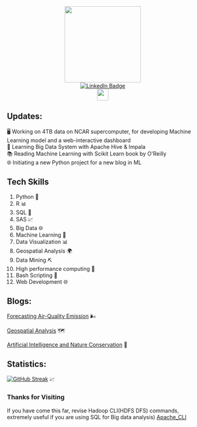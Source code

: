 <div align="center">
  <img src="https://media2.giphy.com/media/3o7qE1YN7aBOFPRw8E/giphy.gif?cid=ecf05e471znfcirjxm6vianun3sbijamo88oa489zph9lh30&ep=v1_gifs_related&rid=giphy.gif&ct=g" width="200"/>
</div>

<div align="center">
  <a href="https://www.linkedin.com/in/bhattarai1/">
    <img src="https://img.shields.io/badge/LinkedIn-blue?style=for-the-badge&logo=linkedin&logoColor=white" alt="LinkedIn Badge"/>
  </a>
</div>

<div align="center">
  <img src="https://media.giphy.com/media/hvRJCLFzcasrR4ia7z/giphy.gif" width="30px"/>
</div>



## Updates:
   🖥️ Working on 4TB data on NCAR supercomputer, for developing Machine Learning model and a web-interactive dashboard<br>
   🚀 Learning Big Data System with Apache Hive & Impala<br>
   📚 Reading Machine Learning with Scikit Learn book by O'Reilly<br>
   🌐 Initiating a new Python project for a new blog in ML 


## Tech Skills
1. Python 🐍
2. R 📊
3. SQL 💾
4. SAS 📈
5. Big Data 🌐
6. Machine Learning 🤖
7. Data Visualization 📊
8. Geospatial Analysis 🌍
9. Data Mining ⛏️
10. High performance computing 🚀
11. Bash Scripting 📜
12. Web Development 🌐


## Blogs:

[Forecasting Air-Quality Emission](https://sujan-bhattarai12.github.io/posts/southAsia_crop/) 🌬️

[Geospatial Analysis](https://sujan-bhattarai12.github.io/posts/economic_zone/) 🗺️

[Artificial Intelligence and Nature Conservation](https://sujan-bhattarai12.github.io/posts/12-09-2020-AI-ethics/) 🌿

## Statistics:
[![GitHub Streak](http://github-readme-streak-stats.herokuapp.com?user=sujan-bhattarai12&theme=dark&background=000000)](https://git.io/streak-stats?v=1) 📈

### Thanks for Visiting
If you have come this far, revise Hadoop CLI(HDFS DFS) commands, extremely useful if you are using SQL for Big data analysis)
[Apache_CLI](https://hadoop.apache.org/docs/stable/hadoop-project-dist/hadoop-common/FileSystemShell.html)
